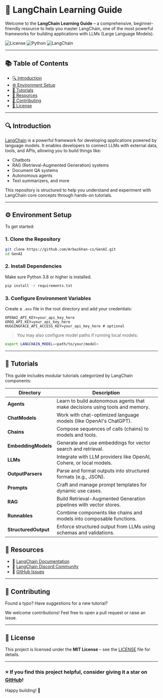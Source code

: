 
# 🚀 LangChain Learning Guide

Welcome to the **LangChain Learning Guide** – a comprehensive, beginner-friendly resource to help you master LangChain, one of the most powerful frameworks for building applications with LLMs (Large Language Models).

![License](https://img.shields.io/badge/license-MIT-green)
![Python](https://img.shields.io/badge/Python-3.8+-blue)
![LangChain](https://img.shields.io/badge/LangChain-Guide-orange)

---

## 📚 Table of Contents

- [🔍 Introduction](#-introduction)
- [⚙️ Environment Setup](#️-environment-setup)
- [🧪 Tutorials](#-tutorials)
- [📎 Resources](#-resources)
- [🙌 Contributing](#-contributing)
- [📄 License](#-license)

---

## 🔍 Introduction

[LangChain](https://www.langchain.com/) is a powerful framework for developing applications powered by language models. It enables developers to connect LLMs with external data, tools, and APIs, allowing you to build things like:

- Chatbots
- RAG (Retrieval-Augmented Generation) systems
- Document QA systems
- Autonomous agents
- Text summarizers, and more

This repository is structured to help you understand and experiment with LangChain core concepts through hands-on tutorials.

---

## ⚙️ Environment Setup

To get started:

### 1. Clone the Repository
```bash
git clone https://github.com/Arbazkhan-cs/GenAI.git
cd GenAI
```

### 2. Install Dependencies
Make sure Python 3.8 or higher is installed.

```bash
pip install -r requirements.txt
```

### 3. Configure Environment Variables
Create a `.env` file in the root directory and add your credentials:
```env
OPENAI_API_KEY=your_api_key_here
GROQ_API_KEY=your_api_key_here
HUGGINGFACE_API_ACCESS_KEY=your_api_key_here # optional
```

> You may also configure model paths if running local models:
```bash
export LANGCHAIN_MODEL=<path/to/your/model>
```

---

## 🧪 Tutorials

This guide includes modular tutorials categorized by LangChain components:

| Directory            | Description                                                                 |
|----------------------|-----------------------------------------------------------------------------|
| **Agents**           | Learn to build autonomous agents that make decisions using tools and memory.|
| **ChatModels**       | Work with chat-optimized language models (like OpenAI's ChatGPT).           |
| **Chains**           | Compose sequences of calls (chains) to models and tools.                    |
| **EmbeddingModels**  | Generate and use embeddings for vector search and retrieval.                |
| **LLMs**             | Integrate with LLM providers like OpenAI, Cohere, or local models.          |
| **OutputParsers**    | Parse and format outputs into structured formats (e.g., JSON).              |
| **Prompts**          | Craft and manage prompt templates for dynamic use cases.                    |
| **RAG**              | Build Retrieval-Augmented Generation pipelines with vector stores.          |
| **Runnables**        | Combine components like chains and models into composable functions.        |
| **StructuredOutput** | Enforce structured output from LLMs using schemas and validations.          |
## 📎 Resources

- 📘 [LangChain Documentation](https://docs.langchain.com/)
- 💬 [LangChain Discord Community](https://discord.gg/langchain)
- 🐛 [GitHub Issues](https://github.com/hwchase17/langchain/issues)

---

## 🙌 Contributing

Found a typo? Have suggestions for a new tutorial?

We welcome contributions! Feel free to open a pull request or raise an issue.

---

## 📄 License

This project is licensed under the **MIT License** – see the [LICENSE](LICENSE) file for details.

---

### ⭐ If you find this project helpful, consider giving it a star on [GitHub](https://github.com/Arbazkhan-cs/GenAI)!

Happy building! 🚀

